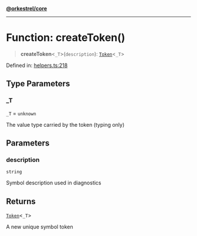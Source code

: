 [**@orkestrel/core**](../index.md)

***

# Function: createToken()

> **createToken**\<`_T`\>(`description`): [`Token`](../type-aliases/Token.md)\<`_T`\>

Defined in: [helpers.ts:218](https://github.com/orkestrel/core/blob/240d6e1612057b96fd3fc03e1415fe3917a0f212/src/helpers.ts#L218)

## Type Parameters

### _T

`_T` = `unknown`

The value type carried by the token (typing only)

## Parameters

### description

`string`

Symbol description used in diagnostics

## Returns

[`Token`](../type-aliases/Token.md)\<`_T`\>

A new unique symbol token
